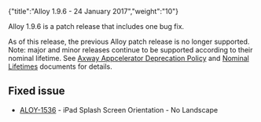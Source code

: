 {"title":"Alloy 1.9.6 - 24 January 2017","weight":"10"}

Alloy 1.9.6 is a patch release that includes one bug fix.

As of this release, the previous Alloy patch release is no longer supported. Note: major and minor releases continue to be supported according to their nominal lifetime. See [Axway Appcelerator Deprecation Policy](/docs/appc/AMPLIFY_Appcelerator_Services_Overview/Axway_Appcelerator_Deprecation_Policy/) and [Nominal Lifetimes](/docs/appc/AMPLIFY_Appcelerator_Services_Overview/Axway_Appcelerator_Product_Lifecycle/#nominal-lifetimes) documents for details.

## Fixed issue

* [ALOY-1536](https://jira.appcelerator.org/browse/ALOY-1536) - iPad Splash Screen Orientation - No Landscape
